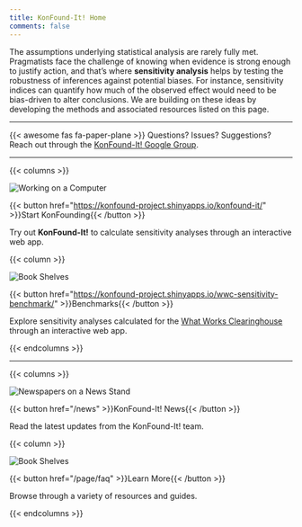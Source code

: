 ```yaml
---
title: KonFound-It! Home
comments: false
---
```




The assumptions underlying statistical analysis are rarely fully met. Pragmatists face the challenge of knowing when evidence is strong enough to justify action, and that’s where **sensitivity analysis** helps by testing the robustness of inferences against potential biases. For instance, sensitivity indices can quantify how much of the observed effect would need to be bias-driven to alter conclusions. We are building on these ideas by developing the methods and associated resources listed on this page.

---

{{< awesome fas fa-paper-plane >}} Questions? Issues? Suggestions? Reach out through the [KonFound-It! Google Group](https://groups.google.com/g/konfound-it).



---

{{< columns >}}

![Working on a Computer](img/computer.png)

{{< button href="https://konfound-project.shinyapps.io/konfound-it/" >}}Start KonFounding{{< /button >}}

Try out **KonFound-It!** to calculate sensitivity analyses through an interactive web app.



{{< column >}}

![Book Shelves](img/bench.png)

{{< button href="https://konfound-project.shinyapps.io/wwc-sensitivity-benchmark/" >}}Benchmarks{{< /button >}}

Explore sensitivity analyses calculated for the [What Works Clearinghouse](https://ies.ed.gov/ncee/wwc/) through an interactive web app.

{{< endcolumns >}}



---

{{< columns >}}

![Newspapers on a News Stand](img/news-rectangle.png)

{{< button href="/news" >}}KonFound-It! News{{< /button >}}

Read the latest updates from the KonFound-It! team.



{{< column >}}

![Book Shelves](img/books.png)

{{< button href="/page/faq" >}}Learn More{{< /button >}}

Browse through a variety of resources and guides.

{{< endcolumns >}}
